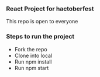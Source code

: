 ### React Project for hactoberfest

This repo is open to everyone

### Steps to run the project
* Fork the repo
* Clone into local
* Run npm install
* Run npm start

